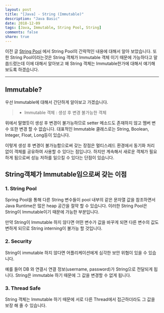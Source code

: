 ```yaml
---
layout: post
title: "[Java] - String (Immutable)"
description: "Java Basic"
date: 2018-12-09
tags: [Java, Immutable, String Pool, String]
comments: false
share: true
---
```


이전 글 [String Pool](https://daehoho.github.io/2018-12-03/JAVA-String-Pool/) 에서 String Pool의 간략적인 내용에 대해서 알아 보았습니다. 또한 String Pool이라는것은 String 객체가 Immutable 객체 이기 때문에 가능하다고 말씀드렸는데 이에 대해서 알아보고 왜 String 객체는 Immutable한가에 대해서 얘기해보도록 하겠습니다.

---

## Immutable?

우선 Immutable에 대해서 간단하게 알아보고 가겠습니다. 

 > * Immutable 객체 : 생성 후 변경 불가능한 객체

위에서 말했듯이 생성 후 변경이 불가능하므로 setter 메소드도 존재하지 않고 멤버 변수 또한 변경 할 수 없습니다. 대표적인 Immutable 클래스로는 String, Boolean, Integer, Float, Long등이 있습니다.

이렇게 생성 후 변경이 불가능함으로써 갖는 장점은 멀티스레드 환경에서 동기화 처리 없이 객체를 공유하여 사용할 수 있다는 점입니다. 하지만 계속해서 새로운 객체가 필요하게 됨으로써 성능 저하를 일으킬 수 있다는 단점이 있습니다.

## String객체가 Immutable임으로써 갖는 이점

### 1. String Pool
 Spring Pool을 통해 다른 String 변수들이 pool 내부의 같은 문자열 값을 참조하면서 Java Runtime은 많은 heap 공간을 절약 할 수 있습니다. 이러한 String Pool은 String이 Immutable이기 때문에 가능한 부분입니다.

 만약 String이 Immutable 하지 않다면 어떤 변수가 값을 바꾸게 되면 다른 변수의 값도 변하게 되므로 String interning이 불가능 할 것입니다.
 
### 2. Security
 String이 immutable 하지 않다면 어플리케이션에게 심각한 보안 위협이 있을 수 있습니다.

 예를 들어 DB 와 연결시 연결 정보(username, password)가 String으로 전달되게 됩니다. String은 immutable 하기 때문에 그 값을 변경할 수 없게 됩니다.

### 3. Thread Safe
 String 객체는 Immutable 하기 때문에 서로 다른 Thread에서 접근하더라도 그 값을 보장 해 줄 수 있습니다.
